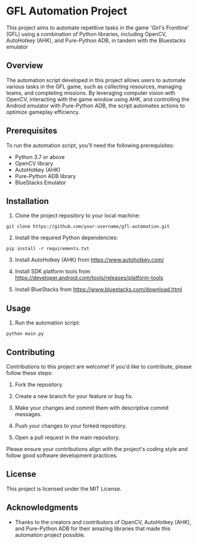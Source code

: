 # GFL Automation Project

This project aims to automate repetitive tasks in the game 'Girl's Frontline' (GFL) using a combination of Python libraries, including OpenCV, AutoHotkey (AHK), and Pure-Python ADB, in tandem with the Bluestacks emulator
## Overview

The automation script developed in this project allows users to automate various tasks in the GFL game, such as collecting resources, managing teams, and completing missions. By leveraging computer vision with OpenCV, interacting with the game window using AHK, and controlling the Android emulator with Pure-Python ADB, the script automates actions to optimize gameplay efficiency.

## Prerequisites

To run the automation script, you'll need the following prerequisites:

- Python 3.7 or above
- OpenCV library
- AutoHotkey (AHK)
- Pure-Python ADB library
- BlueStacks Emulator

## Installation

1. Clone the project repository to your local machine:

```
git clone https://github.com/your-username/gfl-automation.git
```

2. Install the required Python dependencies:

```
pip install -r requirements.txt
```

3. Install AutoHotkey (AHK) from https://www.autohotkey.com/

4. Install SDK platform tools from https://developer.android.com/tools/releases/platform-tools

5. Install BlueStacks from https://www.bluestacks.com/download.html

## Usage

1. Run the automation script:

```
python main.py
```

## Contributing

Contributions to this project are welcome! If you'd like to contribute, please follow these steps:

1. Fork the repository.

2. Create a new branch for your feature or bug fix.

3. Make your changes and commit them with descriptive commit messages.

4. Push your changes to your forked repository.

5. Open a pull request in the main repository.

Please ensure your contributions align with the project's coding style and follow good software development practices.

## License

This project is licensed under the MIT License.

## Acknowledgments

- Thanks to the creators and contributors of OpenCV, AutoHotkey (AHK), and Pure-Python ADB for their amazing libraries that made this automation project possible.
